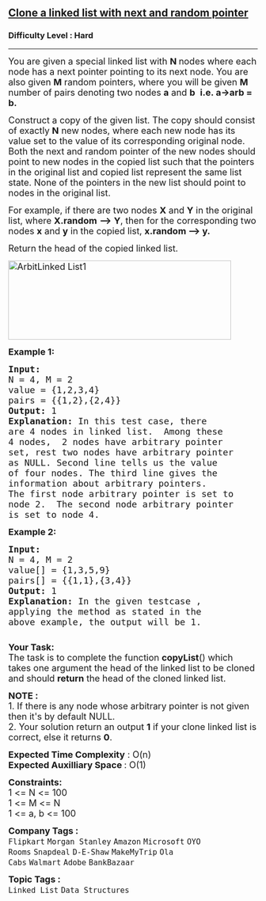 <h2><a href="https://practice.geeksforgeeks.org/problems/clone-a-linked-list-with-next-and-random-pointer/1?utm_source=youtube&utm_medium=collab_striver_ytdescription&utm_campaign=clone-a-linked-list-with-next-and-random-pointer">Clone a linked list with next and random pointer</a></h2><h3>Difficulty Level : Hard</h3><hr><div class="problems_problem_content__Xm_eO"><p><span style="font-size:18px">You are given a special&nbsp;linked list&nbsp;with&nbsp;<strong>N </strong>nodes where each node has a&nbsp;next pointer pointing to its&nbsp;next node. You are also given&nbsp;<strong>M</strong>&nbsp;random pointers, where you will be given <strong>M </strong>number of pairs denoting two nodes <strong>a</strong> and <strong>b</strong>&nbsp;&nbsp;<strong>i.e.&nbsp;</strong></span><strong><span style="font-size:18px">a-&gt;arb = b.</span></strong></p>

<p><span style="font-size:18px">Construct a copy of the given list. The copy should consist of exactly <strong>N</strong>&nbsp;new nodes, where each new node has its value set to the value of its corresponding original node. Both the next and random pointer of the new nodes should point to new nodes in the copied list such that the pointers in the original list and copied list represent the same list state. None of the pointers in the new list should point to nodes in the original list.</span></p>

<p><span style="font-size:18px">For example, if there are two nodes <strong>X</strong> and <strong>Y</strong> in the original list, where <strong>X.random</strong> <strong>--&gt;</strong> <strong>Y</strong>, then for the corresponding two nodes <strong>x</strong> and <strong>y</strong> in the copied list, <strong>x.random --&gt; y.</strong></span></p>

<p><span style="font-size:18px">Return the head of the copied linked list.</span></p>

<p><span style="font-size:18px"><img alt="ArbitLinked List1" class="aligncenter size-full wp-image-1254" src="https://contribute.geeksforgeeks.org/wp-content/uploads/clone.jpg" style="height:160px; width:450px" title="ArbitLinked List1"></span></p>

<p><span style="font-size:18px"><strong>Example 1:</strong></span></p>

<pre style="position: relative;"><span style="font-size:18px"><strong>Input:
</strong>N = 4, M = 2
value = {1,2,3,4}
pairs = {{1,2},{2,4}}
<strong>Output: </strong>1<strong>
Explanation: </strong>In this test case, there
are 4 nodes in linked list.&nbsp; Among these
4 nodes,&nbsp; 2 nodes have arbitrary pointer
set, rest two nodes have arbitrary pointer
as NULL. Second line tells us the value
of four nodes. The third line gives the
information about arbitrary pointers.
The first node arbitrary pointer is set to
node 2.&nbsp; The second node&nbsp;arbitrary pointer
is set to node 4.</span>
<div class="open_grepper_editor" title="Edit &amp; Save To Grepper"></div></pre>

<p><span style="font-size:18px"><strong>Example 2:</strong></span></p>

<pre style="position: relative;"><span style="font-size:18px"><strong>Input:
</strong>N = 4, M = 2
value[] = {1,3,5,9}
pairs[] = {{1,1},{3,4}}
<strong>Output: </strong>1<strong>
Explanation: </strong>In the given testcase ,
applying the method as stated in the
above example, the output will be 1.</span>

<div class="open_grepper_editor" title="Edit &amp; Save To Grepper"></div></pre>

<p><span style="font-size:18px"><strong>Your Task:</strong><br>
The task is to complete the function <strong>copyList</strong>() which takes one argument the head of the linked list to be cloned and should <strong>return</strong> the head of the cloned linked list.</span></p>

<p><span style="font-size:18px"><strong>NOTE :&nbsp;</strong><br>
1. If there is any node whose arbitrary pointer is not given then it's by default NULL.&nbsp;<br>
2. Your solution return an output <strong>1</strong> if your clone linked list is correct, else it returns <strong>0</strong>.</span></p>

<p><span style="font-size:18px"><strong>Expected Time Complexity</strong> : O(n)<br>
<strong>Expected Auxilliary Space </strong>: O(1)</span></p>

<p><span style="font-size:18px"><strong>Constraints:</strong><br>
1 &lt;= N &lt;= 100<br>
1 &lt;= M&nbsp;&lt;= N<br>
1 &lt;= a, b &lt;= 100</span></p>
</div><p><span style=font-size:18px><strong>Company Tags : </strong><br><code>Flipkart</code>&nbsp;<code>Morgan Stanley</code>&nbsp;<code>Amazon</code>&nbsp;<code>Microsoft</code>&nbsp;<code>OYO Rooms</code>&nbsp;<code>Snapdeal</code>&nbsp;<code>D-E-Shaw</code>&nbsp;<code>MakeMyTrip</code>&nbsp;<code>Ola Cabs</code>&nbsp;<code>Walmart</code>&nbsp;<code>Adobe</code>&nbsp;<code>BankBazaar</code>&nbsp;<br><p><span style=font-size:18px><strong>Topic Tags : </strong><br><code>Linked List</code>&nbsp;<code>Data Structures</code>&nbsp;
